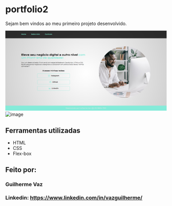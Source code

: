 # portfolio2
Sejam bem vindos ao meu primeiro projeto desenvolvido.

![image](https://raw.githubusercontent.com/vazguilherme8/portfolio/main/pagina.png)
![image](https://raw.githubusercontent.com/vazguilherme8/portfolio/main/pagina2.png)

## Ferramentas utilizadas
* HTML
* CSS
* Flex-box

## Feito por:
### Guilherme Vaz
### Linkedin: https://www.linkedin.com/in/vazguilherme/

